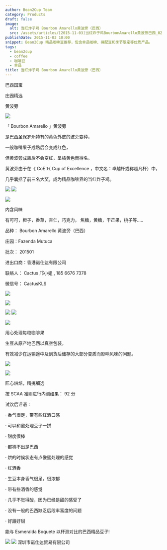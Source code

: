 ```yaml
---
author: Bean2Cup Team
category: Products
draft: false
image:
  alt: 当红炸子鸡 Bourbon Amarello黄波旁（巴西）
  src: /assets/articles/[2015-11-03]当红炸子鸡BourbonAmarello黄波旁巴西_02.jpg
publishDate: 2015-11-03 10:00
snippet: Bean2Cup 精品咖啡豆推荐，包含单品咖啡、拼配豆和季节限定等优质产品。
tags:
  - bean2cup
  - coffee
  - 咖啡豆
  - 单品
title: 当红炸子鸡 Bourbon Amarello黄波旁（巴西）
---
```


巴西国宝

庄园精选

黄波旁

![](/assets/articles/[2015-11-03]当红炸子鸡BourbonAmarello黄波旁巴西_02.jpg)

「 Bourbon Amarello 」黄波旁

是巴西圣保罗州特有的黄色外皮的波旁变种，

一般咖啡果子成熟后会变成红色，

但黄波旁成熟后不会变红，呈橘黄色而得名。

黄波旁由于在《 CoE 》（ Cup of Excellence ，中文名：卓越杯或称超凡杯）中，

几乎囊括了前三名大奖，成为精品咖啡界的当红炸子鸡。

![](/assets/articles/[2015-11-03]当红炸子鸡BourbonAmarello黄波旁巴西_03.jpg)
![](/assets/articles/[2015-11-03]当红炸子鸡BourbonAmarello黄波旁巴西_04.jpg)

![](/assets/articles/[2015-11-03]当红炸子鸡BourbonAmarello黄波旁巴西_05.jpg)

内含风味

有可可，橙子，香草，杏仁，巧克力， 焦糖，黄糖，干芒果，桃子等.....

品种： Bourbon Amarello 黄波旁（巴西）

庄园：Fazenda Mutuca

批次： 201501

进出口商：香港诺仕达有限公司

联络人： Cactus 邝小姐 , 185 6676 7378

微信号： CactusKLS

![](/assets/articles/[2015-11-03]当红炸子鸡BourbonAmarello黄波旁巴西_06.jpg)

![](/assets/articles/[2015-11-03]当红炸子鸡BourbonAmarello黄波旁巴西_07.jpg)

![](/assets/articles/[2015-11-03]当红炸子鸡BourbonAmarello黄波旁巴西_08.jpg)
![](/assets/articles/[2015-11-03]当红炸子鸡BourbonAmarello黄波旁巴西_09.jpg)

![](/assets/articles/[2015-11-03]当红炸子鸡BourbonAmarello黄波旁巴西_10.jpg)

用心处理每粒咖啡果

生豆从原产地巴西以真空包装，

有效减少在运输途中及到货后储存的大部分变质而影响风味的问题。

![](/assets/articles/[2015-11-03]当红炸子鸡BourbonAmarello黄波旁巴西_11.jpg)

![](/assets/articles/[2015-11-03]当红炸子鸡BourbonAmarello黄波旁巴西_12.jpg)

匠心烘焙，精挑细选

按 SCAA 准则进行内测结果： 92 分

试饮后评语：

· 香气很足，带有些红酒口感

· 可以和蜜处理豆子一拼

· 甜度很棒

· 都猜不出是巴西

· 烘的时候状态有点像蜜处理的感觉

· 红酒香

· 生豆本身香气很足，很浓郁

· 带有些酒香的感觉

· 几乎不觉得酸，因为已经是甜的感受了

· 没有一般的巴西缺乏后段丰富度的问题

· 好甜好甜

能与 Esmeralda Boquete 以杯测对比的巴西精品豆子!

![](/assets/articles/[2015-11-03]当红炸子鸡BourbonAmarello黄波旁巴西_13.jpg)
![](/assets/articles/[2015-11-03]当红炸子鸡BourbonAmarello黄波旁巴西_14.jpg)
深圳市诺仕达贸易有限公司
